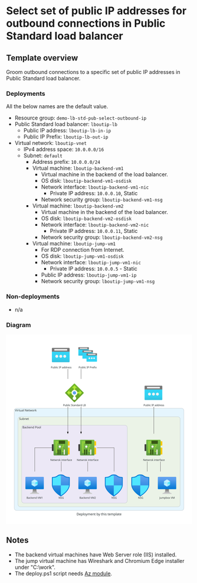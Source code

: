 # Select set of public IP addresses for outbound connections in Public Standard load balancer

## Template overview

Groom outbound connections to a specific set of public IP addresses in Public Standard load balancer.

### Deployments

All the below names are the default value.

- Resource group: `demo-lb-std-pub-select-outbound-ip`
- Public Standard load balancer: `lboutip-lb`
    - Public IP address: `lboutip-lb-in-ip`
    - Public IP Prefix: `lboutip-lb-out-ip`
- Virtual network: `lboutip-vnet`
    - IPv4 address space: `10.0.0.0/16`
    - Subnet: `default`
        - Address prefix: `10.0.0.0/24`
        - Virtual machine: `lboutip-backend-vm1`
            - Virtual machine in the backend of the load balancer.
            - OS disk: `lboutip-backend-vm1-osdisk`
            - Network interface: `lboutip-backend-vm1-nic`
                - Private IP address: `10.0.0.10`, Static
            - Network security group: `lboutip-backend-vm1-nsg`
        - Virtual machine: `lboutip-backend-vm2`
            - Virtual machine in the backend of the load balancer.
            - OS disk: `lboutip-backend-vm2-osdisk`
            - Network interface: `lboutip-backend-vm2-nic`
                - Private IP address: `10.0.0.11`, Static
            - Network security group: `lboutip-backend-vm2-nsg`
        - Virtual machine: `lboutip-jump-vm1`
            - For RDP connection from Internet.
            - OS disk: `lboutip-jump-vm1-osdisk`
            - Network interface: `lboutip-jump-vm1-nic`
                - Private IP address: `10.0.0.5` - Static
            - Public IP address: `lboutip-jump-vm1-ip`
            - Network security group: `lboutip-jump-vm1-nsg`

### Non-deployments

- n/a

### Diagram

![Diagram](./diagram.svg)

## Notes

- The backend virtual machines have Web Server role (IIS) installed.
- The jump virtual machine has Wireshark and Chromium Edge installer under "C:\\work".
- The deploy.ps1 script needs [Az module](https://www.powershellgallery.com/packages/Az/).

